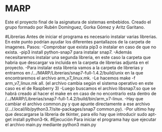 ﻿# MARP
Este el proyecto final de la asignatura de sistemas embebidos. Creado el grupo formado por Rubén Domínguez, Gorka Gómez y Aritz Garitano.

#Librerias
Antes de iniciar el programa es necesario instalar varias librerias. En este punto podrían ayudar los diferentes pantallazos de la carpeta de imagenes.
Pasos:
-Comprobar que exista pip3 o instalar en caso de que no exista.
-pip3 install python-snap7 para instalar snap7.
-Además necesitaremos instalar una segunda libreria, en este caso la carpeta que habria que descargar va incluida en la carpeta de librerias adjunta en el proyecto.
-Para instalar esta libreria vamos a la carpeta de librerias y entramos en /.../MARP/Librerias/snap7-full-1.4.2/build/unix en la que encontraremos el archivo 
arm_v7_linux.mk.
-Le hacemos make -f arm_v7_linux.mk all. (el archivo cambia según el sistema operativo en este caso es el de Raspberry 3)
-Luego buscamos el archivo libsnap7.so que se habrá creado al hacer el make en en caso de no encontrarlo esta dentro de /.../MARP/Librerias/snap7-full-1.4.2/build/bin/arm_v7-linux.
-Hay que cambiar el archivo common.py y que apunte directamente a ese archivo (/.../.local/lib/python3.7/site-packages/snap7 common.py).
-Por ultimo hay que descargarse la libreria de tkinter, para ello hay que introducir sudo apt-get install python3-tk.
#Ejecución
Para iniciar el programa hay que ejecutar el archivo main.py mediante python3 main.py

